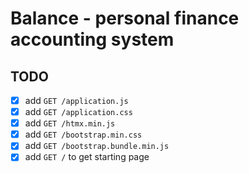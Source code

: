 # Balance - personal finance accounting system

## TODO
- [x] add `GET /application.js`
- [x] add `GET /application.css`
- [x] add `GET /htmx.min.js`
- [x] add `GET /bootstrap.min.css`
- [x] add `GET /bootstrap.bundle.min.js`
- [x] add `GET /` to get starting page
